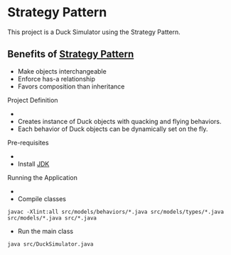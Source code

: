 # Strategy Pattern

This project is a Duck Simulator using the Strategy Pattern.

## Benefits of [Strategy Pattern](https://refactoring.guru/design-patterns/strategy)

- Make objects interchangeable
- Enforce has-a relationship
- Favors composition than inheritance

Project Definition

-
- Creates instance of Duck objects with quacking and flying behaviors.
- Each behavior of Duck objects can be dynamically set on the fly.

Pre-requisites

-
- Install [JDK](https://www.oracle.com/java/technologies/downloads/#jdk19-windows)

Running the Application

-
- Compile classes

```
javac -Xlint:all src/models/behaviors/*.java src/models/types/*.java src/models/*.java src/*.java
```

- Run the main class

```
java src/DuckSimulator.java
```
